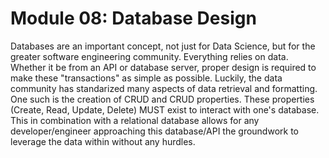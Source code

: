# Module 08: Database Design

Databases are an important concept, not just for Data Science, but for the greater software engineering community. Everything relies on data. Whether it be from an API or database server, proper design is required to make these "transactions" as simple as possible. Luckily, the data community has standarized many aspects of data retrieval and formatting. One such is the creation of CRUD and CRUD properties. These properties (Create, Read, Update, Delete) MUST exist to interact with one's database. This in combination with a relational database allows for any developer/engineer approaching this database/API the groundwork to leverage the data within without any hurdles.